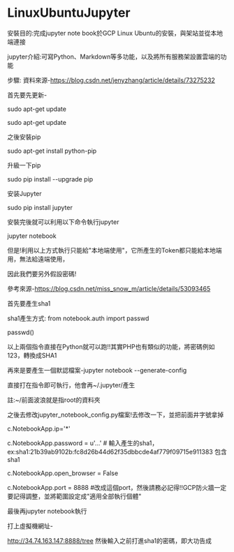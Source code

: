 # LinuxUbuntuJupyter


安裝目的:完成jupyter note book於GCP Linux Ubuntu的安裝，與架站並從本地端連接

jupyter介紹:可寫Python、Markdown等多功能，以及將所有服務架設置雲端的功能


步驟: 資料來源-https://blog.csdn.net/jenyzhang/article/details/73275232

首先要先更新-

sudo apt-get update

sudo apt-get update

之後安裝pip

sudo apt-get install python-pip

升級一下pip

sudo pip install --upgrade pip

安装Jupyter

sudo pip install jupyter

安裝完後就可以利用以下命令執行jupyter

jupyter notebook

但是!利用以上方式執行只能給"本地端使用"，它所產生的Token都只能給本地端用，無法給遠端使用，

因此我們要另外假設密碼!

參考來源-https://blog.csdn.net/miss_snow_m/article/details/53093465

首先要產生sha1

sha1產生方式:
from notebook.auth import passwd 

passwd()

以上兩個指令直接在Python就可以跑!!其實PHP也有類似的功能，將密碼例如123，轉換成SHA1

再來是要產生一個默認檔案-jupyter notebook --generate-config

直接打在指令即可執行，他會再~/.jupyter/產生

註:~/前面波浪就是指root的資料夾

之後去修改jupyter_notebook_config.py檔案!去修改一下，並把前面井字號拿掉

c.NotebookApp.ip='*'

c.NotebookApp.password = u'...' # 輸入產生的sha1，ex:sha1:21b39ab9102b:fc8d26b44d62f35dbbcde4af779f09715e911383  包含sha1

c.NotebookApp.open_browser = False

c.NotebookApp.port = 8888 #改成這個port，然後請務必記得!!GCP防火牆一定要記得調整，並將範圍設定成"適用全部執行個體"

最後再jupyter notebook執行

打上虛擬機網址-

http://34.74.163.147:8888/tree   然後輸入之前打進sha1的密碼，即大功告成


